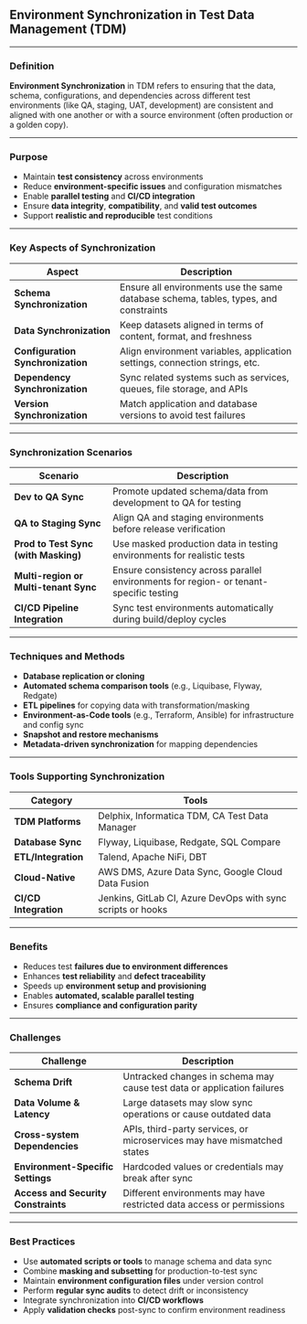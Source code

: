## Environment Synchronization in Test Data Management (TDM)

---

### Definition

**Environment Synchronization** in TDM refers to ensuring that the data, schema, configurations, and dependencies across different test environments (like QA, staging, UAT, development) are consistent and aligned with one another or with a source environment (often production or a golden copy).

---

### Purpose

* Maintain **test consistency** across environments
* Reduce **environment-specific issues** and configuration mismatches
* Enable **parallel testing** and **CI/CD integration**
* Ensure **data integrity**, **compatibility**, and **valid test outcomes**
* Support **realistic and reproducible** test conditions

---

### Key Aspects of Synchronization

| Aspect                            | Description                                                                          |
| --------------------------------- | ------------------------------------------------------------------------------------ |
| **Schema Synchronization**        | Ensure all environments use the same database schema, tables, types, and constraints |
| **Data Synchronization**          | Keep datasets aligned in terms of content, format, and freshness                     |
| **Configuration Synchronization** | Align environment variables, application settings, connection strings, etc.          |
| **Dependency Synchronization**    | Sync related systems such as services, queues, file storage, and APIs                |
| **Version Synchronization**       | Match application and database versions to avoid test failures                       |

---

### Synchronization Scenarios

| Scenario                              | Description                                                                            |
| ------------------------------------- | -------------------------------------------------------------------------------------- |
| **Dev to QA Sync**                    | Promote updated schema/data from development to QA for testing                         |
| **QA to Staging Sync**                | Align QA and staging environments before release verification                          |
| **Prod to Test Sync (with Masking)**  | Use masked production data in testing environments for realistic tests                 |
| **Multi-region or Multi-tenant Sync** | Ensure consistency across parallel environments for region- or tenant-specific testing |
| **CI/CD Pipeline Integration**        | Sync test environments automatically during build/deploy cycles                        |

---

### Techniques and Methods

* **Database replication or cloning**
* **Automated schema comparison tools** (e.g., Liquibase, Flyway, Redgate)
* **ETL pipelines** for copying data with transformation/masking
* **Environment-as-Code tools** (e.g., Terraform, Ansible) for infrastructure and config sync
* **Snapshot and restore mechanisms**
* **Metadata-driven synchronization** for mapping dependencies

---

### Tools Supporting Synchronization

| Category              | Tools                                                       |
| --------------------- | ----------------------------------------------------------- |
| **TDM Platforms**     | Delphix, Informatica TDM, CA Test Data Manager              |
| **Database Sync**     | Flyway, Liquibase, Redgate, SQL Compare                     |
| **ETL/Integration**   | Talend, Apache NiFi, DBT                                    |
| **Cloud-Native**      | AWS DMS, Azure Data Sync, Google Cloud Data Fusion          |
| **CI/CD Integration** | Jenkins, GitLab CI, Azure DevOps with sync scripts or hooks |

---

### Benefits

* Reduces test **failures due to environment differences**
* Enhances **test reliability** and **defect traceability**
* Speeds up **environment setup and provisioning**
* Enables **automated, scalable parallel testing**
* Ensures **compliance and configuration parity**

---

### Challenges

| Challenge                           | Description                                                             |
| ----------------------------------- | ----------------------------------------------------------------------- |
| **Schema Drift**                    | Untracked changes in schema may cause test data or application failures |
| **Data Volume & Latency**           | Large datasets may slow sync operations or cause outdated data          |
| **Cross-system Dependencies**       | APIs, third-party services, or microservices may have mismatched states |
| **Environment-Specific Settings**   | Hardcoded values or credentials may break after sync                    |
| **Access and Security Constraints** | Different environments may have restricted data access or permissions   |

---

### Best Practices

* Use **automated scripts or tools** to manage schema and data sync
* Combine **masking and subsetting** for production-to-test sync
* Maintain **environment configuration files** under version control
* Perform **regular sync audits** to detect drift or inconsistency
* Integrate synchronization into **CI/CD workflows**
* Apply **validation checks** post-sync to confirm environment readiness
